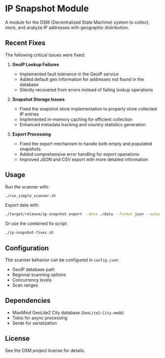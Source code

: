 # IP Snapshot Module

A module for the DSM (Decentralized State Machine) system to collect, store, and analyze IP addresses with geographic distribution.

## Recent Fixes

The following critical issues were fixed:

1. **GeoIP Lookup Failures**
   - Implemented fault tolerance in the GeoIP service
   - Added default geo information for addresses not found in the database
   - Silently recovered from errors instead of failing lookup operations

2. **Snapshot Storage Issues**
   - Fixed the snapshot store implementation to properly store collected IP entries
   - Implemented in-memory caching for efficient collection
   - Enhanced metadata tracking and country statistics generation

3. **Export Processing**
   - Fixed the export mechanism to handle both empty and populated snapshots
   - Added comprehensive error handling for export operations
   - Improved JSON and CSV export with more detailed information

## Usage

Run the scanner with:

```bash
./run_simple_scanner.sh
```

Export data with:

```bash
./target/release/ip-snapshot export --data ./data --format json --output ./data/ip_snapshot_export.json
```

Or use the combined fix script:

```bash
./ip-snapshot-fixes.sh
```

## Configuration

The scanner behavior can be configured in `config.json`:

- GeoIP database path
- Regional scanning options
- Concurrency levels
- Scan ranges

## Dependencies

- MaxMind GeoLite2 City database (`GeoLite2-City.mmdb`)
- Tokio for async processing
- Serde for serialization

## License

See the DSM project license for details.
